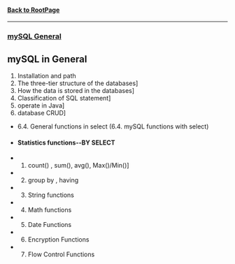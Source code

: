 

#### [Back to RootPage](https://github.com/TerryTxx/CS-Diary/blob/master/README.md)

---


### [mySQL General](https://github.com/TerryTxx/CS-Diary/blob/master/mySQL/mysqlGeneral.md)
## mySQL in General
1. Installation and path
2. The three-tier structure of the databases]
3. How the data is stored in the databases]
4. Classification of SQL statement]
5. operate in Java]
6. database CRUD]
- 6.4. General functions in select (6.4. mySQL functions with select)
- #### Statistics functions--BY SELECT
- 1. count() , sum(), avg(), Max()/Min()]
- 2. group by , having
- 3. String functions
- 4. Math functions
- 5. Date Functions
- 6. Encryption Functions
- 7. Flow Control Functions




